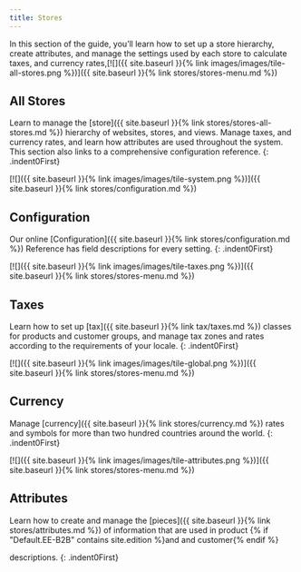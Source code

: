 ```yaml
---
title: Stores
---
```



In this section of the guide, you’ll learn how to set up a store hierarchy, create attributes, and manage the settings used by each store to calculate taxes, and currency rates,[![]({{ site.baseurl }}{% link images/images/tile-all-stores.png %})]({{ site.baseurl }}{% link stores/stores-menu.md %})

## All Stores

Learn to manage the [store]({{ site.baseurl }}{% link stores/stores-all-stores.md %}) hierarchy of websites, stores, and views. Manage taxes, and currency rates, and learn how attributes are used throughout the system. This section also links to a comprehensive configuration reference.
{: .indent0First}

[![]({{ site.baseurl }}{% link images/images/tile-system.png %})]({{ site.baseurl }}{% link stores/configuration.md %})

## Configuration

Our online [Configuration]({{ site.baseurl }}{% link stores/configuration.md %}) Reference has field descriptions for every setting.
{: .indent0First}

[![]({{ site.baseurl }}{% link images/images/tile-taxes.png %})]({{ site.baseurl }}{% link stores/stores-menu.md %})

## Taxes

Learn how to set up [tax]({{ site.baseurl }}{% link tax/taxes.md %}) classes for products and customer groups, and manage tax zones and rates according to the requirements of your locale.
{: .indent0First}

[![]({{ site.baseurl }}{% link images/images/tile-global.png %})]({{ site.baseurl }}{% link stores/stores-menu.md %})

## Currency

Manage [currency]({{ site.baseurl }}{% link stores/currency.md %}) rates and symbols for more than two hundred countries around the world.
{: .indent0First}

[![]({{ site.baseurl }}{% link images/images/tile-attributes.png %})]({{ site.baseurl }}{% link stores/stores-menu.md %})

## Attributes

Learn how to create and manage the [pieces]({{ site.baseurl }}{% link stores/attributes.md %}) of information that are used in product {% if "Default.EE-B2B" contains site.edition %}and and customer{% endif %}

 descriptions.
{: .indent0First}
